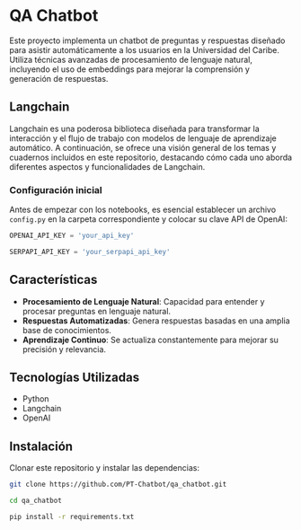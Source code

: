 # QA Chatbot

Este proyecto implementa un chatbot de preguntas y respuestas diseñado para asistir automáticamente a los usuarios en la Universidad del Caribe. Utiliza técnicas avanzadas de procesamiento de lenguaje natural, incluyendo el uso de embeddings para mejorar la comprensión y generación de respuestas.

## Langchain

Langchain es una poderosa biblioteca diseñada para transformar la interacción y el flujo de trabajo con modelos de lenguaje de aprendizaje automático. A continuación, se ofrece una visión general de los temas y cuadernos incluidos en este repositorio, destacando cómo cada uno aborda diferentes aspectos y funcionalidades de Langchain.

### Configuración inicial

Antes de empezar con los notebooks, es esencial establecer un archivo `config.py` en la carpeta correspondiente y colocar su clave API de OpenAI:

```python
OPENAI_API_KEY = 'your_api_key'
```

```python
SERPAPI_API_KEY = 'your_serpapi_api_key'
```

## Características

- **Procesamiento de Lenguaje Natural**: Capacidad para entender y procesar preguntas en lenguaje natural.
- **Respuestas Automatizadas**: Genera respuestas basadas en una amplia base de conocimientos.
- **Aprendizaje Continuo**: Se actualiza constantemente para mejorar su precisión y relevancia.

## Tecnologías Utilizadas

- Python
- Langchain
- OpenAI

## Instalación

Clonar este repositorio y instalar las dependencias:

```bash
git clone https://github.com/PT-Chatbot/qa_chatbot.git
```

```bash
cd qa_chatbot
```

```bash
pip install -r requirements.txt
```
